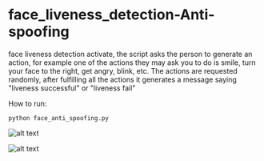 # face_liveness_detection-Anti-spoofing
face liveness detection activate, the script asks the person to generate an action, for example one of the actions they may ask you to do is smile, turn your face to the right, get angry, blink, etc. The actions are requested randomly, after fulfilling all the actions it generates a message saying "liveness successful" or "liveness fail"

How to run:
<pre><code>python face_anti_spoofing.py </code></pre>


![alt text](https://github.com/mevo12318/face_liveness_detection-Anti-spoofing/blob/master/results/lifeness_ok.gif)

![alt text](https://github.com/mevo12318/face_liveness_detection-Anti-spoofing/blob/master/results/lifeness_fail.gif)


